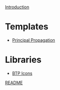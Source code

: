 [Introduction](HowToUse.md)

# Templates

- [Principal Propagation](templates/principalpropagation/principalpropagation.md)

# Libraries

- [BTP Icons](../libs/latest.md)

[README](readme.md)
